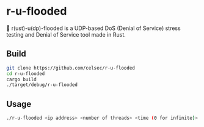 # r-u-flooded
🦀 r(ust)-u(dp)-flooded is a UDP-based DoS (Denial of Service) stress testing and Denial of Service tool made in Rust.


## Build

```bash
git clone https://github.com/celsec/r-u-flooded
cd r-u-flooded
cargo build
./target/debug/r-u-flooded
```

## Usage

```bash
./r-u-flooded <ip address> <number of threads> <time (0 for infinite)>
```
